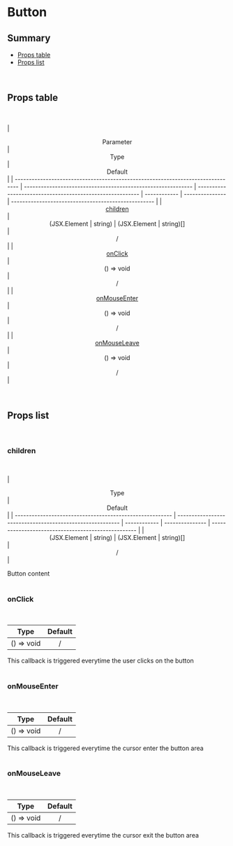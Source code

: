 # Button

## Summary

- [Props table](#props-table)
- [Props list](#props-list)

<br>

## Props table

<br>

| <div style='text-align:center;margin:auto;'>Parameter</div>                     | <div style='text-align:center;margin:auto;'>Type</div>       | <div style='text-align:center;margin:auto;'>Default</div> |
| ------------------------------------------------------------------------------- | ------------------------------------------------------------ | --------------------------------------------------------- | ------------ | --------------- | --------------------------------------------------- |
| <div style='text-align:center;margin:auto;'>[children](#children)</div>         | <div style='text-align:center;margin:auto;'>(JSX.Element     | string)                                                   | (JSX.Element | string)[]</div> | <div style='text-align:center;margin:auto;'>/</div> |
| <div style='text-align:center;margin:auto;'>[onClick](#onclick)</div>           | <div style='text-align:center;margin:auto;'>() => void</div> | <div style='text-align:center;margin:auto;'>/</div>       |
| <div style='text-align:center;margin:auto;'>[onMouseEnter](#onmouseenter)</div> | <div style='text-align:center;margin:auto;'>() => void</div> | <div style='text-align:center;margin:auto;'>/</div>       |
| <div style='text-align:center;margin:auto;'>[onMouseLeave](#onmouseleave)</div> | <div style='text-align:center;margin:auto;'>() => void</div> | <div style='text-align:center;margin:auto;'>/</div>       |

<br>

## Props list

<br>

### children

<br>

| <div style='text-align:center;margin:auto;'>Type</div>   | <div style='text-align:center;margin:auto;'>Default</div> |
| -------------------------------------------------------- | --------------------------------------------------------- | ------------ | --------------- | --------------------------------------------------- |
| <div style='text-align:center;margin:auto;'>(JSX.Element | string)                                                   | (JSX.Element | string)[]</div> | <div style='text-align:center;margin:auto;'>/</div> |

Button content<br><br>

### onClick

<br>

| <div style='text-align:center;margin:auto;'>Type</div>       | <div style='text-align:center;margin:auto;'>Default</div> |
| ------------------------------------------------------------ | --------------------------------------------------------- |
| <div style='text-align:center;margin:auto;'>() => void</div> | <div style='text-align:center;margin:auto;'>/</div>       |

This callback is triggered everytime the user clicks on the button<br><br>

### onMouseEnter

<br>

| <div style='text-align:center;margin:auto;'>Type</div>       | <div style='text-align:center;margin:auto;'>Default</div> |
| ------------------------------------------------------------ | --------------------------------------------------------- |
| <div style='text-align:center;margin:auto;'>() => void</div> | <div style='text-align:center;margin:auto;'>/</div>       |

This callback is triggered everytime the cursor enter the button area<br><br>

### onMouseLeave

<br>

| <div style='text-align:center;margin:auto;'>Type</div>       | <div style='text-align:center;margin:auto;'>Default</div> |
| ------------------------------------------------------------ | --------------------------------------------------------- |
| <div style='text-align:center;margin:auto;'>() => void</div> | <div style='text-align:center;margin:auto;'>/</div>       |

This callback is triggered everytime the cursor exit the button area<br><br>
